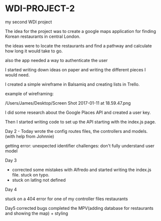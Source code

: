 # WDI-PROJECT-2
my second WDI project


The idea for the project was to create a google maps application for finding Korean restaurants in central London.

the ideas were to locate the restaurants and find a pathway and calculate how long it would take to go.

also the app needed a way to authenticate the user

I started writing down ideas on paper and writing the different pieces I would need.

I created a simple wireframe in Balsamiq and creating lists in Trello.

example of wireframing:

/Users/James/Desktop/Screen Shot 2017-01-11 at
18.59.47.png

I did some research about the Google Places API and created a user key.

Then I started writing code to set up the API starting with the index.js page.

Day 2 - Today wrote the config routes files, the controllers and models. (with help from Johnnie)

getting error: unexpected identifier
challenges: don't fully understand user model

Day 3

- corrected some mistakes with Alfredo and started writing the index.js file. stuck on typo.
- stuck on latlng not defined

Day 4

stuck on a 404 error for one of my controller files restaurants

Day5
corrected bugs
completed the MPV(adding database for restaurants and showing the map) + styling
